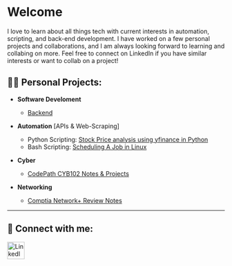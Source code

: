 <h1>Welcome</h1>
<p>I love to learn about all things tech with current interests in automation, scripting, and back-end development. I have worked on a few personal projects and collaborations, and I am always looking forward to learning and collabing on more. Feel free to connect on LinkedIn if you have similar interests or want to collab on a project!</p>

<!-- <h2><br/><a href="https://github.com/Kelllyy1/Stock-Analysis">Latest Project</a></h2> -->
<h2>👨‍💻 Personal Projects:</h2>

- <b>Software Develoment</b>
  - <a href="https://github.com/Kelllyy1/fall-2024-internship-course">Backend</a>
  <!-- - <a href="https://github.com/Kelllyy1/fall-2024-internship-course">E-portfolio coming soon</a> -->
  <!-- - <a href="https://github.com/Kelllyy1/fall-2024-internship-course">FullStack: Database Systems Project</a> -->
  <!-- - May be a research project/blog -->
    
- <b>Automation</b> [APIs & Web-Scraping]
  <!-- - </b></i>I will experiment with tools like Ansible and Puppeteer, and find more automation tools. -->
  - Python Scripting: <a href="https://github.com/Kelllyy1/Stock-Analysis">Stock Price analysis using yfinance in Python</a></h1>
  - Bash Scripting: <a href="https://github.com/Kelllyy1/Linux-Job-Scheduling">Scheduling A Job in Linux</a></h1>

 - <b>Cyber</b>
   - <a href="https://github.com/Kelllyy1/Stock-Analysis">CodePath CYB102 Notes & Projects</a>
   <!--  </i>I will be experimenting with VyOs in Linux (also using Ansible). -->

 - <b>Networking</b>
   - <a href="https://github.com/Kelllyy1/compTIA-net-notes">Comptia Network+ Review Notes</a>

<!-- This is a horizontal line below !-->
-----
<!--
<h2>Project Goals:</h2>
<p>-  <b>Goal Tool:</b> Raspberry Pi</p>
<p>-  <b>Goal Start:</b> August 19th</p>
<p>-  <b>Goal End:</b> August 31st</p>
!-->
<!--
  - <b>Documentation</b> [Reading To-Do List]
    - [ ] <a href="https://www.wireshark.org/docs/wsug_html_chunked/">WireShark</a>
    - [ ] <a href="https://portswigger.net/burp/documentation/desktop">BurpSuite</a>
    - [ ] <a href="https://docs.vyos.io/en/sagitta/">VyOS</a>
      - [ ] <a href="https://blog.kroy.io/2020/05/04/vyos-from-scratch-edition-1/">Supplemental Material (Detailed Blog)</a>
    - [ ] <a href="https://docs.ansible.com/ansible/latest/index.html">Ansible</a>
    - [ ] <a href="https://owasp.org/www-community/Vulnerability_Scanning_Tools">More Resources Once I'm Done</a>

<!--
<h2> :page_with_curl: Certifications:</h2>

- <b>GIAC Foundational Cybersecurity Technologies (GFACT)</b>

 <!--
<h2>👨‍💻 Cybersecurity Projects:</h2>

- <b>Project 1</b>
  - Description
- <b>Project 2</b>
  - Description</b></i>
  -->

<h2> 🤳 Connect with me:</h2>
<a href="https://linkedin.com/in/krystalkelly25">
  <img src="https://github.com/Kelllyy1/imgs/blob/main/linkedIn-logo.png" alt="LinkedIn" style="width: 40px; height: 40px;">
</a>

<!--

Here are some ideas to get you started:

- 🔭 I’m currently working on ...
- 🌱 I’m currently learning ...
- 👯 I’m looking to collaborate on ...
- 🤔 I’m looking for help with ...
- 💬 Ask me about ...
- 📫 How to reach me: ...
- 😄 Pronouns: ...
- ⚡ Fun fact: ...
-->



